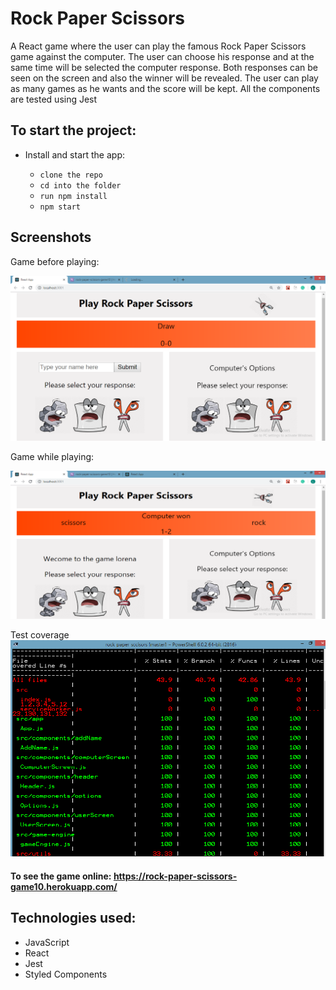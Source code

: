 # Rock Paper Scissors

A React game where the user can play the famous Rock Paper Scissors game against the computer. The user can choose his response and at the same time will be selected the computer response. Both responses can be seen on the screen and also the winner will be revealed. The user can play as many games as he wants and the score will be kept. All the components are tested using Jest

## To start the project:

- Install and start the app:

  - `clone the repo`
  - `cd into the folder`
  - `run npm install`
  - `npm start`

## Screenshots

Game before playing:

![ROCK_PAPER_SCISSORS](./screenshots/game.png "ROCK_PAPER_SCISSORS")

Game while playing:

![ROCK_PAPER_SCISSORS](./screenshots/home.png "ROCK_PAPER_SCISSORS")

Test coverage
![ROCK_PAPER_SCISSORS](./screenshots/tests.png "ROCK_PAPER_SCISSORS")

#### To see the game online: https://rock-paper-scissors-game10.herokuapp.com/

## Technologies used:

- JavaScript
- React
- Jest
- Styled Components
